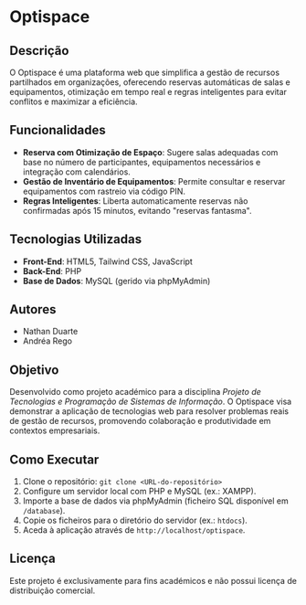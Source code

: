 # Optispace

## Descrição
O Optispace é uma plataforma web que simplifica a gestão de recursos partilhados em organizações, oferecendo reservas automáticas de salas e equipamentos, otimização em tempo real e regras inteligentes para evitar conflitos e maximizar a eficiência.

## Funcionalidades
- **Reserva com Otimização de Espaço**: Sugere salas adequadas com base no número de participantes, equipamentos necessários e integração com calendários.
- **Gestão de Inventário de Equipamentos**: Permite consultar e reservar equipamentos com rastreio via código PIN.
- **Regras Inteligentes**: Liberta automaticamente reservas não confirmadas após 15 minutos, evitando "reservas fantasma".

## Tecnologias Utilizadas
- **Front-End**: HTML5, Tailwind CSS, JavaScript
- **Back-End**: PHP
- **Base de Dados**: MySQL (gerido via phpMyAdmin)

## Autores
- Nathan Duarte
- Andréa Rego

## Objetivo
Desenvolvido como projeto académico para a disciplina *Projeto de Tecnologias e Programação de Sistemas de Informação*. O Optispace visa demonstrar a aplicação de tecnologias web para resolver problemas reais de gestão de recursos, promovendo colaboração e produtividade em contextos empresariais.

## Como Executar
1. Clone o repositório: `git clone <URL-do-repositório>`
2. Configure um servidor local com PHP e MySQL (ex.: XAMPP).
3. Importe a base de dados via phpMyAdmin (ficheiro SQL disponível em `/database`).
4. Copie os ficheiros para o diretório do servidor (ex.: `htdocs`).
5. Aceda à aplicação através de `http://localhost/optispace`.

## Licença
Este projeto é exclusivamente para fins académicos e não possui licença de distribuição comercial.